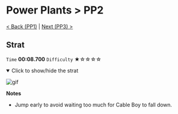 # Power Plants > PP2

[< Back (PP1)](https://github.com/Doublevil/scbspeedrun/blob/main/levels/PP/PP1.md) | [Next (PP3) >](https://github.com/Doublevil/scbspeedrun/blob/main/levels/PP/PP3.md)

## Strat

`Time` **00:08.700** `Difficulty` ★☆☆☆☆
<details open>
  <summary>Click to show/hide the strat</summary>

  ![gif](https://github.com/Doublevil/scbspeedrun/blob/main/media/levels/PP/PP2_Strat.webp)

  **Notes**
  - Jump early to avoid waiting too much for Cable Boy to fall down.
</details>
